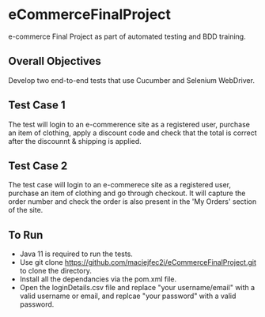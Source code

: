 # eCommerceFinalProject
e-commerce Final Project as part of automated testing and BDD training.

## Overall Objectives
Develop two end-to-end tests that use Cucumber and Selenium WebDriver.

## Test Case 1
The test will login to an e-commerence site as a registered user, purchase an item of clothing, apply a discount code and check that the total is correct after the discounnt & shipping is applied.

## Test Case 2
The test case will login to an e-commerece site as a registered user, purchase an item of clothing and go through checkout. It will capture the order number and check the order is also present in the 'My Orders' section of the site.

## To Run
- Java 11 is required to run the tests.
- Use git clone https://github.com/maciejfec2i/eCommerceFinalProject.git to clone the directory.
- Install all the dependancies via the pom.xml file.
- Open the loginDetails.csv file and replace "your username/email" with a valid username or email, and replcae "your password" with a valid password.
